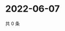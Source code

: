 # 2022-06-07

共 0 条

<!-- BEGIN WEIBO -->
<!-- 最后更新时间 Tue Jun 07 2022 11:42:56 GMT+0800 (China Standard Time) -->

<!-- END WEIBO -->
